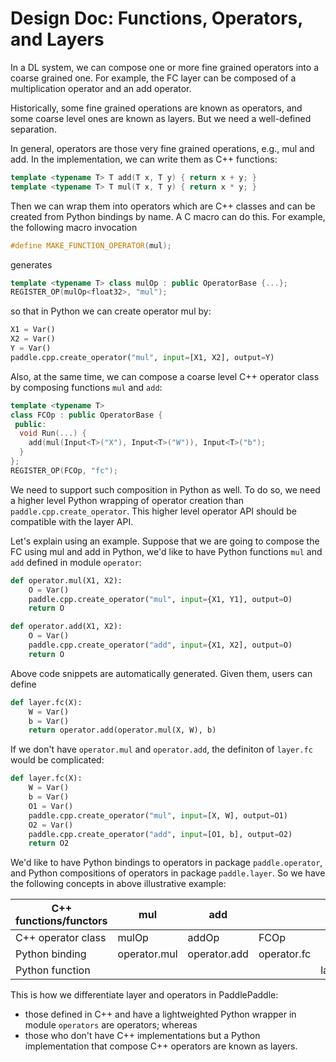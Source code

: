 # Design Doc: Functions, Operators, and Layers

In a DL system, we can compose one or more fine grained operators into a coarse grained one.  For example, the FC layer can be composed of a multiplication operator and an add operator.

Historically, some fine grained operations are known as operators, and some coarse level ones are known as layers.  But we need a well-defined separation.

In general, operators are those very fine grained operations, e.g., mul and add. In the implementation, we can write them as C++ functions:

```c++
template <typename T> T add(T x, T y) { return x + y; }
template <typename T> T mul(T x, T y) { return x * y; }
```

Then we can wrap them into operators which are C++ classes and can be created from Python bindings by name.  A C macro can do this. For example, the following macro invocation

```c++
#define MAKE_FUNCTION_OPERATOR(mul);
```

generates

```c++
template <typename T> class mulOp : public OperatorBase {...};
REGISTER_OP(mulOp<float32>, "mul");
```

so that in Python we can create operator mul by:

```python
X1 = Var()
X2 = Var()
Y = Var()
paddle.cpp.create_operator("mul", input=[X1, X2], output=Y)
```

Also, at the same time, we can compose a coarse level C++ operator class by composing functions `mul` and `add`:

```c++
template <typename T>
class FCOp : public OperatorBase {
 public:
  void Run(...) {
    add(mul(Input<T>("X"), Input<T>("W")), Input<T>("b");
  }
};
REGISTER_OP(FCOp, "fc");
```

We need to support such composition in Python as well.  To do so, we need a higher level Python wrapping of operator creation than `paddle.cpp.create_operator`.  This higher level operator API should be compatible with the layer API.

Let's explain using an example.  Suppose that we are going to compose the FC using mul and add in Python, we'd like to have Python functions `mul` and `add` defined in module `operator`:

```python
def operator.mul(X1, X2):
    O = Var()
    paddle.cpp.create_operator("mul", input={X1, Y1], output=O)
    return O

def operator.add(X1, X2):
    O = Var()
    paddle.cpp.create_operator("add", input={X1, X2], output=O)
    return O
```

Above code snippets are automatically generated.  Given them, users can define

```python
def layer.fc(X):
    W = Var()
    b = Var()
    return operator.add(operator.mul(X, W), b)
```

If we don't have `operator.mul` and `operator.add`, the definiton of `layer.fc` would be complicated:

```python
def layer.fc(X):
    W = Var()
    b = Var()
    O1 = Var()
    paddle.cpp.create_operator("mul", input=[X, W], output=O1)
    O2 = Var()
    paddle.cpp.create_operator("add", input=[O1, b], output=O2)
    return O2
```

We'd like to have Python bindings to operators in package `paddle.operator`, and Python compositions of operators in package `paddle.layer`.  So we have the following concepts in above illustrative example:


| C++ functions/functors | mul          | add          |             |          |
|------------------------|--------------|--------------|-------------|----------|
| C++ operator class     | mulOp        | addOp        | FCOp        |          |
| Python binding         | operator.mul | operator.add | operator.fc |          |
| Python function        |              |              |             | layer.fc |


This is how we differentiate layer and operators in PaddlePaddle:

- those defined in C++ and have a lightweighted Python wrapper in module `operators` are operators; whereas
- those who don't have C++ implementations but a Python implementation that compose C++ operators are known as layers.
